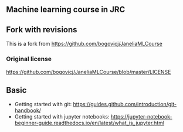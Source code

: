 ## Machine learning course in JRC

## Fork with revisions
This is a fork from https://github.com/bogovicj/JaneliaMLCourse

### Original license
https://github.com/bogovicj/JaneliaMLCourse/blob/master/LICENSE


## Basic
* Getting started with git: https://guides.github.com/introduction/git-handbook/
* Getting started with jupyter notebooks: https://jupyter-notebook-beginner-guide.readthedocs.io/en/latest/what_is_jupyter.html
